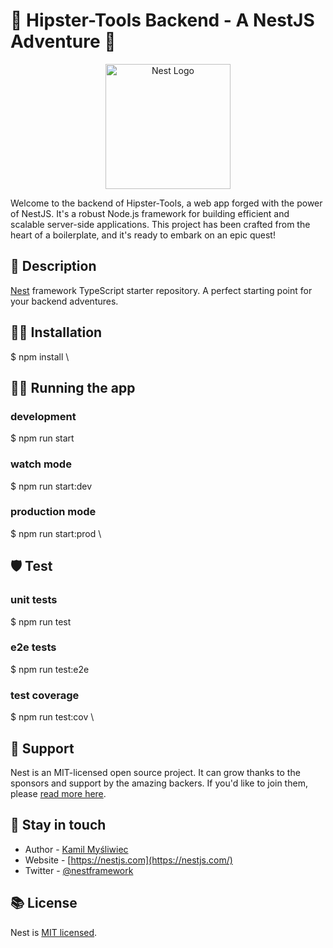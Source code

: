 # 🐲 Hipster-Tools Backend - A NestJS Adventure 🏹

<p align="center">
  <a href="http://nestjs.com/" target="blank"><img src="https://nestjs.com/img/logo-small.svg" width="200" alt="Nest Logo" /></a>
</p>

Welcome to the backend of Hipster-Tools, a web app forged with the power of NestJS. It's a robust Node.js framework for building efficient and scalable server-side applications. This project has been crafted from the heart of a boilerplate, and it's ready to embark on an epic quest!

## 📜 Description

[Nest](https://github.com/nestjs/nest) framework TypeScript starter repository. A perfect starting point for your backend adventures.

## 🧙‍♂️ Installation

$ npm install \


## 🏃‍♂️ Running the app

### development
$ npm run start

### watch mode
$ npm run start:dev

### production mode
$ npm run start:prod \


## 🛡️ Test

### unit tests
$ npm run test

### e2e tests
$ npm run test:e2e

### test coverage
$ npm run test:cov \


## 🤝 Support

Nest is an MIT-licensed open source project. It can grow thanks to the sponsors and support by the amazing backers. If you'd like to join them, please [read more here](https://docs.nestjs.com/support).

## 💌 Stay in touch

- Author - [Kamil Myśliwiec](https://kamilmysliwiec.com)
- Website - [https://nestjs.com](https://nestjs.com/)
- Twitter - [@nestframework](https://twitter.com/nestframework)

## 📚 License

Nest is [MIT licensed](LICENSE).